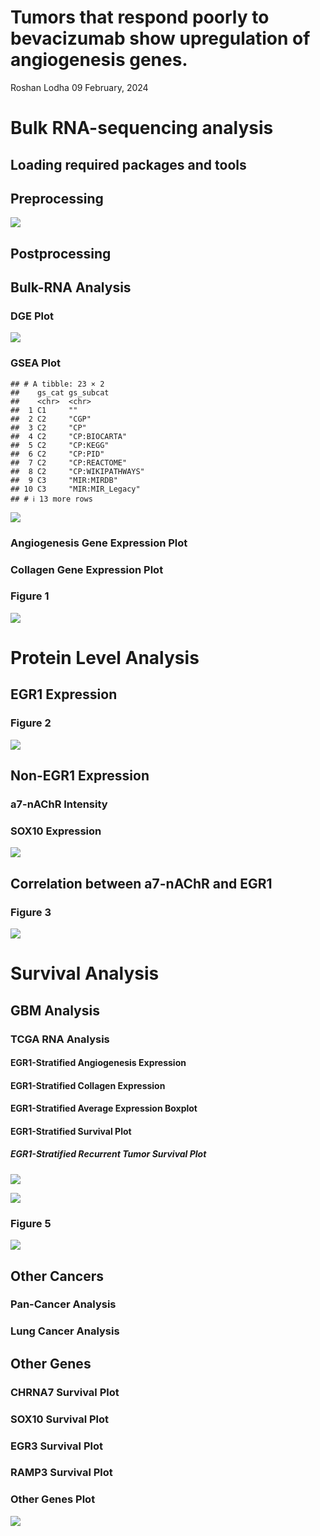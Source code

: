 Tumors that respond poorly to bevacizumab show upregulation of
angiogenesis genes.
================
Roshan Lodha
09 February, 2024

# Bulk RNA-sequencing analysis

## Loading required packages and tools

## Preprocessing

![](bev_files/figure-gfm/suppfig1-1.png)<!-- -->

## Postprocessing

## Bulk-RNA Analysis

### DGE Plot

![](bev_files/figure-gfm/suppfig2-1.png)<!-- -->

### GSEA Plot

    ## # A tibble: 23 × 2
    ##    gs_cat gs_subcat        
    ##    <chr>  <chr>            
    ##  1 C1     ""               
    ##  2 C2     "CGP"            
    ##  3 C2     "CP"             
    ##  4 C2     "CP:BIOCARTA"    
    ##  5 C2     "CP:KEGG"        
    ##  6 C2     "CP:PID"         
    ##  7 C2     "CP:REACTOME"    
    ##  8 C2     "CP:WIKIPATHWAYS"
    ##  9 C3     "MIR:MIRDB"      
    ## 10 C3     "MIR:MIR_Legacy" 
    ## # ℹ 13 more rows

![](bev_files/figure-gfm/suppfig3-1.png)<!-- -->

### Angiogenesis Gene Expression Plot

### Collagen Gene Expression Plot

### Figure 1

![](bev_files/figure-gfm/fig1-1.png)<!-- -->

# Protein Level Analysis

## EGR1 Expression

### Figure 2

![](bev_files/figure-gfm/fig2-1.png)<!-- -->

## Non-EGR1 Expression

### a7-nAChR Intensity

### SOX10 Expression

![](bev_files/figure-gfm/suppfig4-1.png)<!-- -->

## Correlation between a7-nAChR and EGR1

### Figure 3

![](bev_files/figure-gfm/fig3-1.png)<!-- -->

# Survival Analysis

## GBM Analysis

### TCGA RNA Analysis

#### EGR1-Stratified Angiogenesis Expression

#### EGR1-Stratified Collagen Expression

#### EGR1-Stratified Average Expression Boxplot

#### EGR1-Stratified Survival Plot

##### EGR1-Stratified Recurrent Tumor Survival Plot

![](bev_files/figure-gfm/EGR1-recurrent-survival-1.png)<!-- -->

![](bev_files/figure-gfm/suppfig6-1.png)<!-- -->

### Figure 5

![](bev_files/figure-gfm/fig5-1.png)<!-- -->

## Other Cancers

### Pan-Cancer Analysis

### Lung Cancer Analysis

## Other Genes

### CHRNA7 Survival Plot

### SOX10 Survival Plot

### EGR3 Survival Plot

### RAMP3 Survival Plot

### Other Genes Plot

![](bev_files/figure-gfm/suppfig8-1.png)<!-- -->
